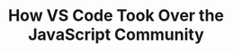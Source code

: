 ---
title: How VS Code Took Over the JavaScript Community
layout: post
external_url: https://www.welcometothejungle.co/en/articles/vs-code-javascript
external_site: welcometothejungle.co
---
